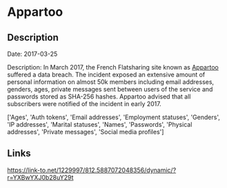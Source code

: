 # Appartoo

## Description

Date: 2017-03-25

Description:
In March 2017, the French Flatsharing site known as <a href="https://www.appartoo.com" target="_blank" rel="noopener">Appartoo</a> suffered a data breach. The incident exposed an extensive amount of personal information on almost 50k members including email addresses, genders, ages, private messages sent between users of the service and passwords stored as SHA-256 hashes. Appartoo advised that all subscribers were notified of the incident in early 2017.


['Ages', 'Auth tokens', 'Email addresses', 'Employment statuses', 'Genders', 'IP addresses', 'Marital statuses', 'Names', 'Passwords', 'Physical addresses', 'Private messages', 'Social media profiles']

## Links

https://link-to.net/1229997/812.5887072048356/dynamic/?r=YXBwYXJ0b28uY29t